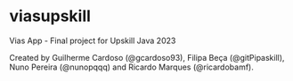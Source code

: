 # viasupskill
Vias App - Final project for Upskill Java 2023

Created by Guilherme Cardoso (@gcardoso93), Filipa Beça (@gitPipaskill), Nuno Pereira (@nunopqqq) and Ricardo Marques (@ricardobamf). 
